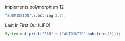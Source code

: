 implements
polymorphism
12

```java
"SUBMISSION".substring(3,7);
```

Last In First Out (LIFO)

```java
System.out.print("FAN" + ("AUTOMATIC".substring(5)));
```
